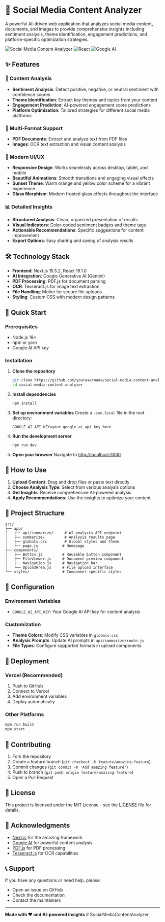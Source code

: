 # 🚀 Social Media Content Analyzer

A powerful AI-driven web application that analyzes social media content, documents, and images to provide comprehensive insights including sentiment analysis, theme identification, engagement predictions, and platform-specific optimization strategies.

![Social Media Content Analyzer](https://img.shields.io/badge/Next.js-15.5.2-black?style=for-the-badge&logo=next.js)
![React](https://img.shields.io/badge/React-19.1.0-blue?style=for-the-badge&logo=react)
![Google AI](https://img.shields.io/badge/Google_AI-Gemini-orange?style=for-the-badge&logo=google)

## ✨ Features

### 🎯 **Content Analysis**
- **Sentiment Analysis**: Detect positive, negative, or neutral sentiment with confidence scores
- **Theme Identification**: Extract key themes and topics from your content
- **Engagement Prediction**: AI-powered engagement score predictions
- **Platform Optimization**: Tailored strategies for different social media platforms

### 📄 **Multi-Format Support**
- **PDF Documents**: Extract and analyze text from PDF files
- **Images**: OCR text extraction and visual content analysis

### 🎨 **Modern UI/UX**
- **Responsive Design**: Works seamlessly across desktop, tablet, and mobile
- **Beautiful Animations**: Smooth transitions and engaging visual effects
- **Sunset Theme**: Warm orange and yellow color scheme for a vibrant experience
- **Glass Morphism**: Modern frosted glass effects throughout the interface

### 📊 **Detailed Insights**
- **Structured Analysis**: Clean, organized presentation of results
- **Visual Indicators**: Color-coded sentiment badges and theme tags
- **Actionable Recommendations**: Specific suggestions for content improvement
- **Export Options**: Easy sharing and saving of analysis results

## 🛠️ Technology Stack

- **Frontend**: Next.js 15.5.2, React 19.1.0
- **AI Integration**: Google Generative AI (Gemini)
- **PDF Processing**: PDF.js for document parsing
- **OCR**: Tesseract.js for image text extraction
- **File Handling**: Multer for secure file uploads
- **Styling**: Custom CSS with modern design patterns

## 🚀 Quick Start

### Prerequisites
- Node.js 18+ 
- npm or yarn
- Google AI API key

### Installation

1. **Clone the repository**
   ```bash
   git clone https://github.com/yourusername/social-media-content-analyzer.git
   cd social-media-content-analyzer
   ```

2. **Install dependencies**
   ```bash
   npm install
   ```

3. **Set up environment variables**
   Create a `.env.local` file in the root directory:
   ```env
   GOOGLE_AI_API_KEY=your_google_ai_api_key_here
   ```

4. **Run the development server**
   ```bash
   npm run dev
   ```

5. **Open your browser**
   Navigate to [http://localhost:3000](http://localhost:3000)

## 🎯 How to Use

1. **Upload Content**: Drag and drop files or paste text directly
2. **Choose Analysis Type**: Select from various analysis options
3. **Get Insights**: Receive comprehensive AI-powered analysis
4. **Apply Recommendations**: Use the insights to optimize your content

## 📁 Project Structure

```
src/
├── app/
│   ├── api/summarize/     # AI analysis API endpoint
│   ├── summarize/         # Analysis results page
│   ├── globals.css        # Global styles and theme
│   └── page.js           # Homepage
├── components/
│   ├── Button.js         # Reusable button component
│   ├── FileViewer.js     # Document preview component
│   ├── Navigation.js     # Navigation bar
│   └── UploadArea.js     # File upload interface
└── styles/               # Component-specific styles
```

## 🔧 Configuration

### Environment Variables
- `GOOGLE_AI_API_KEY`: Your Google AI API key for content analysis

### Customization
- **Theme Colors**: Modify CSS variables in `globals.css`
- **Analysis Prompts**: Update AI prompts in `api/summarize/route.js`
- **File Types**: Configure supported formats in upload components

## 🚀 Deployment

### Vercel (Recommended)
1. Push to GitHub
2. Connect to Vercel
3. Add environment variables
4. Deploy automatically

### Other Platforms
```bash
npm run build
npm start
```

## 🤝 Contributing

1. Fork the repository
2. Create a feature branch (`git checkout -b feature/amazing-feature`)
3. Commit changes (`git commit -m 'Add amazing feature'`)
4. Push to branch (`git push origin feature/amazing-feature`)
5. Open a Pull Request

## 📝 License

This project is licensed under the MIT License - see the [LICENSE](LICENSE) file for details.

## 🙏 Acknowledgments

- [Next.js](https://nextjs.org/) for the amazing framework
- [Google AI](https://ai.google.dev/) for powerful content analysis
- [PDF.js](https://mozilla.github.io/pdf.js/) for PDF processing
- [Tesseract.js](https://tesseract.projectnaptha.com/) for OCR capabilities

## 📞 Support

If you have any questions or need help, please:
- Open an issue on GitHub
- Check the documentation
- Contact the maintainers

---

**Made with ❤️ and AI-powered insights**
#   S o c i a l M e d i a C o n t e n t A n a l y z e r  
 
